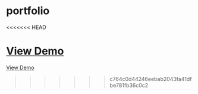 # portfolio
<<<<<<< HEAD

[View Demo](https://github.com/joannayee/portfolio)
=======
[View Demo](https://joannayee.github.io/portfolio/)
>>>>>>> c764c0d44246eebab2043fa41dfbe781fb36c0c2
